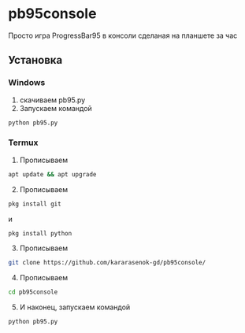 # pb95console
Просто игра ProgressBar95 в консоли сделаная на планшете за час

## Установка
### Windows
1. скачиваем pb95.py
2. Запускаем командой
```bash
python pb95.py
```

### Termux
1. Прописываем
```bash
apt update && apt upgrade
```
2. Прописываем
```bash
pkg install git
``` 
и
```bash
pkg install python
```
3. Прописываем
```bash
git clone https://github.com/kararasenok-gd/pb95console/
```
4. Прописываем
```bash
cd pb95console
```
5. И наконец, запускаем командой
```bash
python pb95.py
```
